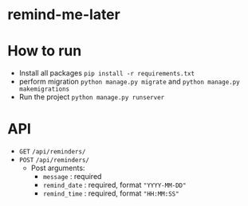 # remind-me-later

# How to run
- Install all packages ``pip install -r requirements.txt``
- perform migration ``python manage.py migrate`` and ``python manage.py makemigrations``
- Run the project ``python manage.py runserver``


# API 
- ``GET`` ``/api/reminders/``
- ``POST`` ``/api/reminders/``
  - Post arguments:
    - ``message`` : required
    - ``remind_date`` : required, format ``"YYYY-MM-DD"``
    - ``remind_time`` : required, format ``"HH:MM:SS"``


  


